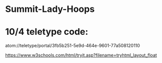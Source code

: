 # Summit-Lady-Hoops
# 10/4 teletype code:
atom://teletype/portal/3fb5b251-5e9d-464e-9601-77a508120110

https://www.w3schools.com/html/tryit.asp?filename=tryhtml_layout_float
